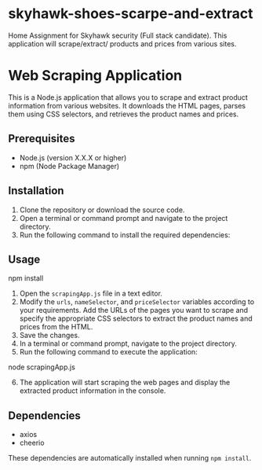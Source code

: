 # skyhawk-shoes-scarpe-and-extract
Home Assignment for Skyhawk security (Full stack candidate). This application will scrape/extract/ products and prices from various sites.

# Web Scraping Application

This is a Node.js application that allows you to scrape and extract product information from various websites. It downloads the HTML pages, parses them using CSS selectors, and retrieves the product names and prices.

## Prerequisites

- Node.js (version X.X.X or higher)
- npm (Node Package Manager)

## Installation

1. Clone the repository or download the source code.
2. Open a terminal or command prompt and navigate to the project directory.
3. Run the following command to install the required dependencies:


## Usage

npm install

1. Open the `scrapingApp.js` file in a text editor.
2. Modify the `urls`, `nameSelector`, and `priceSelector` variables according to your requirements. Add the URLs of the pages you want to scrape and specify the appropriate CSS selectors to extract the product names and prices from the HTML.
3. Save the changes.
4. In a terminal or command prompt, navigate to the project directory.
5. Run the following command to execute the application:

node scrapingApp.js

6. The application will start scraping the web pages and display the extracted product information in the console.

## Dependencies

- axios
- cheerio

These dependencies are automatically installed when running `npm install`.


